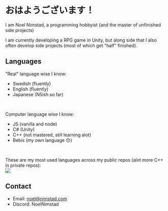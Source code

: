 # おはようございます！ 
I am Noel Nimstad, a programming hobbyist (and the master of unfinished side projects)

I am currently developing a RPG game in Unity, but along side that I also often develop side projects (most of which get "half" finished).

## Languages
"Real" language wise I know:
- Swedish (fluently)
- English (fluently)
- Japanese (N5ish so far)

<br/>

Computer language wise I know:
- JS (vanilla and node)
- C# (Unity)
- C++ (not mastered, still learning alot)
- Bebis (my own language 🙃)

<br/>

These are my most used languages across my public repos (alot more C++ in private repos):
<br/><img src="https://github-readme-stats.vercel.app/api/top-langs?username=NoelNimstad&show_icons=true&locale=en&theme=transparent&hide_border=true&hide_title=true&disable_animations=true&layout=compact"/>

## Contact
- Email: noel@nimstad.com
- Discord: NoelNimstad

